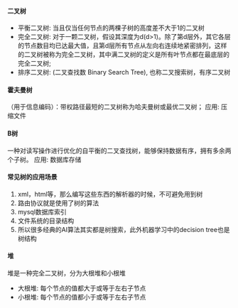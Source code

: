 #### 二叉树
- 平衡二叉树: 当且仅当任何节点的两棵子树的高度差不大于1的二叉树
- 完全二叉树: 对于一颗二叉树，假设其深度为d(d>1)。除了第d层外，其它各层的节点数目均已达最大值，且第d层所有节点从左向右连续地紧密排列，这样的二叉树被称为完全二叉树，其中满二叉树的定义是所有叶节点都在最底层的完全二叉树;
- 排序二叉树: (二叉查找数 Binary Search Tree), 也称二叉搜索树，有序二叉树

#### 霍夫曼树
（用于信息编码）：带权路径最短的二叉树称为哈夫曼树或最优二叉树；
应用: 压缩文件


#### B树
一种对读写操作进行优化的自平衡的二叉查找树，能够保持数据有序，拥有多余两个子树。
应用: 数据库存储



#### 常见树的应用场景
1. xml，html等，那么编写这些东西的解析器的时候，不可避免用到树
2. 路由协议就是使用了树的算法
3. mysql数据库索引
4. 文件系统的目录结构
5. 所以很多经典的AI算法其实都是树搜索，此外机器学习中的decision tree也是树结构



#### 堆
堆是一种完全二叉树，分为大根堆和小根堆
- 大根堆: 每个节点的值都大于或等于左右子节点
- 小根堆: 每个节点的值都小于或等于左右子节点